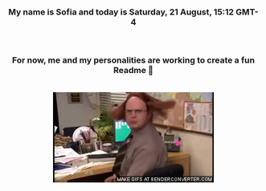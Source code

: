 


<div align="center">
<h3 >My name is Sofia and today is Saturday, 21 August, 15:12 GMT-4</h3><br>
<h3 >For now, me and my personalities are working to create a fun Readme 👋
</h3><br>
<img src='img/dwight.gif' alt='working...'/>
</div>
